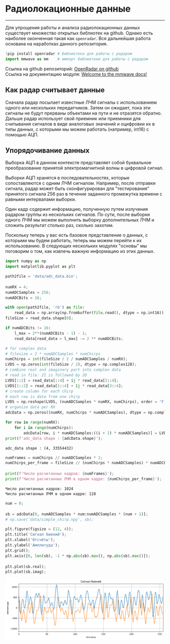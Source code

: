 # Радиолокационные данные
***

Для упрощения работы и анализа радиолокационных данных существует множество открытых библиотек на github. Однако есть наиболее оконченная такая как ```openradar```. Вся дальнейшая работа основана на наработках данного репозитория.
```python 
!pip install openradar # Библиотека для работы с радаром
import mmwave as mm    # импорт библиотеки для работы с радаром
```
Ссылка на github репозиторий: [OpenRadar on github](https://github.com/PreSenseRadar/OpenRadar)  
Ссылка на документацию модуля: [Welcome to the mmwave docs!](https://openradar.readthedocs.io/en/latest/)

## Как радар считывает данные

Сначала радар посылает известные ЛЧМ сигналы с использованием одного или нескольких передатчиков. Затем он ожидает, пока эти сигналы не будут прерваны объектами на пути и не отразятся обратно. Дальше радар использует свой приемник или приемники для считывания сигналов в виде аналоговых значений и оцифровки их в типы данных, с которыми мы можем работать (например, int16) с помощью АЦП.

## Упорядочивание данных

Выборка АЦП в данном контексте представляет собой буквальное преобразование принятой электромагнитной волны в цифровой сигнал.

Выборки АЦП хранятся в последовательностях, которые сопоставляются с одним ЛЧМ сигналом. Например, после отправки сигнала, радар может быть сконфигурирован для "тестирования" принятого сигнала 256 раз в течение заданного промежутка времени с равными интервалами выборки.

Один кадр содержит информацию, полученную путем излучения радаром группы из нескольких сигналов. По сути, после выборки одного ЛЧМ мы можем выполнить выборку дополнительных ЛЧМ и сложить результат столько раз, сколько захотим.

Поскольку теперь у вас есть базовое представление о данных, с которыми мы будем работать, теперь мы можем перейти к их использованию. В следующих нескольких модулях "основы" мы поговорим о том, как извлечь важную информацию из этих данных.


```python
import numpy as np
import matplotlib.pyplot as plt
```


```python
path2file = 'data/adc_data.bin';

numRX = 4;
numADCSamples = 256;
numADCBits = 16;
```


```python
with open(path2file, 'rb') as file:
    read_data = np.array(np.frombuffer(file.read(), dtype = np.int16));
fileSize = read_data.shape[0];
```


```python
if numADCBits != 16:
    l_max = 2**(numADCBits - 1) - 1;
    read_data[read_data > l_max] -= 2 ** numADCBits;
```


```python
# for complex data
# filesize = 2 * numADCSamples * numChirps
numChirps = int(fileSize / 2 / numADCSamples / numRX);
LVDS = np.zeros(int(fileSize / 2), dtype = np.complex128);
# combine real and imaginary part into complex data
# read in file: 2I is followed by 2Q
LVDS[::2] = read_data[::4] + 1j * read_data[2::4];
LVDS[1::2] = read_data[1::4] + 1j * read_data[3::4];
# create column for each chirp
# each row is data from one chirp
LVDS = np.reshape(LVDS, (numADCSamples * numRX, numChirps), order = 'F').transpose();
# organize data per RX
adcData = np.zeros((numRX, numChirps * numADCSamples), dtype = np.complex128);
```


```python
for row in range(numRX):
    for i in range(numChirps):
        adcData[row, i * numADCSamples:((i + 1) * numADCSamples)] = LVDS[i, row * numADCSamples:((row + 1) * numADCSamples)];
print(f'adc_data shape : {adcData.shape}');
```

    adc_data shape : (4, 33554432)
    


```python
numFrames = numChirps // numADCSamples * 2;
numChirps_per_frame = fileSize // (numChirps * numADCSamples) * numADCBits;

print(f'Число расчитанных кадров: {numFrames}');
print(f'Число расчитанных ЛЧМ в одном кадре: {numChirps_per_frame}');
```

    Число расчитанных кадров: 1024
    Число расчитанных ЛЧМ в одном кадре: 128
    


```python
num = 0;

sb = adcData[0, numADCSamples * num:numADCSamples * (num + 1)];
# np.save('data/simple_chirp.npy', sb);
```


```python
plt.figure(figsize = (12, 4));
plt.title('Сигнал биений');
plt.xlabel('Отсчёты');
plt.ylabel('Амплитуда');
plt.grid();
plt.axis([0, len(sb), -1 * np.abs(sb).max(), np.abs(sb).max()]);

plt.plot(sb.real);
plt.plot(sb.imag);
```


    
![png](output_14_0.png)
    

